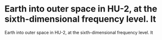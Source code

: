 # Earth into outer space in HU-2, at the sixth-dimensional frequency level. It

Earth into outer space in HU-2, at the sixth-dimensional frequency level. It